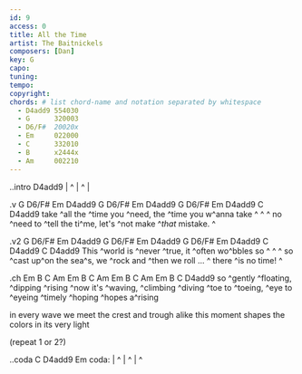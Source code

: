 ```yaml
---
id: 9
access: 0
title: All the Time
artist: The Baitnickels
composers: [Dan]
key: G
capo:
tuning:
tempo:
copyright:
chords: # list chord-name and notation separated by whitespace
  - D4add9 554030
  - G      320003
  - D6/F#  20020x
  - Em     022000
  - C      332010
  - B      x2444x
  - Am     002210
---
```


..intro D4add9
| ^ | ^ |

.v G D6/F# Em D4add9 G D6/F# Em D4add9 G D6/F# Em D4add9 C D4add9
take ^all the ^time you ^need, the ^time you w^anna take  ^  ^  ^
no ^need to ^tell the ti^me, let's ^not make ^*that* mistake. ^

.v2 G D6/F# Em D4add9 G D6/F# Em D4add9 G D6/F# Em D4add9 C D4add9 C D4add9
This ^world is ^never ^true, it ^often wo^bbles so  ^  ^  ^
so ^cast up^on the sea^s, we ^rock and ^then we roll ...  ^
there ^is no time!  ^

.ch Em B C Am  Em B C Am  Em B C Am  Em B C D4add9
so ^gently ^floating, ^dipping ^rising 
^now it's ^waving, ^climbing ^diving 
^toe to ^toeing, ^eye to ^eyeing 
^timely ^hoping ^hopes a^rising 

in every wave we meet the crest and trough alike
this moment shapes the colors in its very light

(repeat 1 or 2?)

..coda C D4add9 Em
coda: | ^ | ^ | ^
